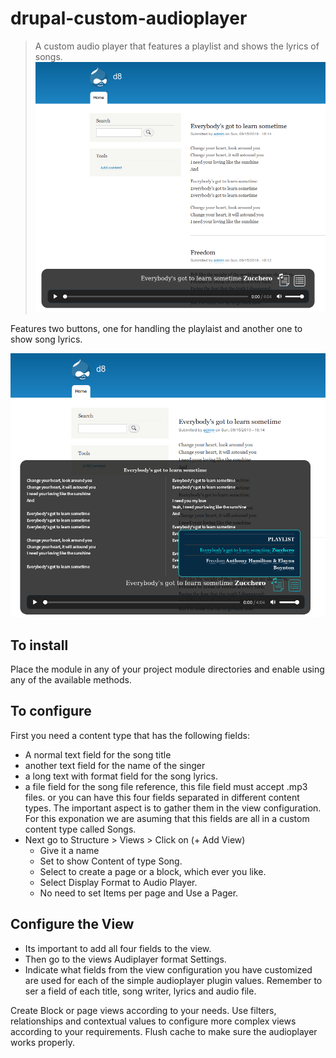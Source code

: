 # drupal-custom-audioplayer

> A custom audio player that features a playlist and shows the lyrics of songs.
    ![enter image description here](https://raw.githubusercontent.com/x7ian/drupal-custom-audioplayer/master/images/audioplayer_playlist_w_lyrics_.png)
    
Features two buttons, one for handling the playlaist and another one to show song lyrics.

![enter image description here](https://raw.githubusercontent.com/x7ian/drupal-custom-audioplayer/master/images/audioplayer_playlist_w_lyrics.png)

## To install 

Place the module in any of your project module directories and enable using any of the available methods.
    
## To configure
    
First you need a content type that has the following fields:
 - A normal text field for the song title
 - another text field for the name of the singer
 - a long text  with format field for the song lyrics.
 - a file field for the song file reference, this file field must accept .mp3 files.
or you can have this four fields separated in different content types. The important aspect is to gather them in the view configuration. For this exponation we are asuming that this fields are all in a custom content type called Songs.
 - Next go to Structure > Views > Click on (+ Add View)
   - Give it a name
   - Set to show Content of type Song.
   - Select to create a page or a block, which ever you like.
   - Select Display Format to Audio Player.
   - No need to set Items per page and Use a Pager.
   
## Configure the View
    
   - Its important to add all four fields to the view.
   - Then go to the views Audiplayer format Settings. 
   - Indicate what fields from the view configuration you have customized are used for each of the simple audioplayer plugin values. Remember to ser a field of each title, song writer, lyrics and audio file.
    
Create Block or page views according to your needs. 
Use filters, relationships and contextual values to configure more complex views according to your requirements.
Flush cache to make sure the audioplayer works properly.
